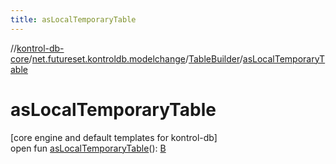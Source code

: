 ```yaml
---
title: asLocalTemporaryTable
---
```

//[kontrol-db-core](../../../index.html)/[net.futureset.kontroldb.modelchange](../index.html)/[TableBuilder](index.html)/[asLocalTemporaryTable](as-local-temporary-table.html)



# asLocalTemporaryTable



[core engine and default templates for kontrol-db]\
open fun [asLocalTemporaryTable](as-local-temporary-table.html)(): [B](index.html)





